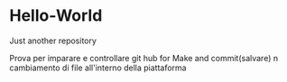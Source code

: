 # Hello-World
Just another repository

Prova per imparare e controllare git hub for Make and commit(salvare) n cambiamento di file all'interno della piattaforma 
